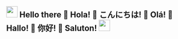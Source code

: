 ## <img src="https://media.giphy.com/media/hvRJCLFzcasrR4ia7z/giphy.gif" width="30px"/> Hello there 👋 Hola! 👋 こんにちは! 👋 Olá! 👋 Hallo!  👋 你好! 👋 Saluton! <img src="https://media.giphy.com/media/hvRJCLFzcasrR4ia7z/giphy.gif" width="30px"/>
<!--
**GON-CAB-8/GON-CAB-8** is a ✨ _special_ ✨ repository because its `README.md` (this file) appears on your GitHub profile.

Here are some ideas to get you started:

- 🔭 I’m currently working on ...
- 🌱 I’m currently learning ...
- 👯 I’m looking to collaborate on ...
- 🤔 I’m looking for help with ...
- 💬 Ask me about ...
- 📫 How to reach me: ...
- 😄 Pronouns: ...
- ⚡ Fun fact: ...
-->
